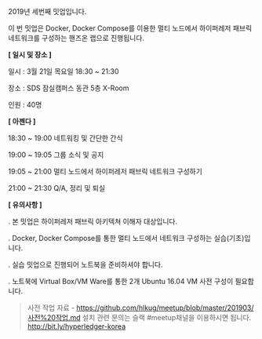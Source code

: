 2019년 세번째 밋업입니다.

이 번 밋업은 Docker, Docker Compose를 이용한 멀티 노드에서 하이퍼레저 패브릭 네트워크를 구성하는 핸즈온 랩으로 진행됩니다.



**[ 일시 및 장소 ]**

일시 : 3월 21일 목요일 18:30 ~ 21:30

장소 : SDS 잠실캠퍼스 동관 5층 X-Room

인원 : 40명



**[ 아젠다 ]**

18:30 ~ 19:00 네트워킹 및 간단한 간식

19:00 ~ 19:05 그룹 소식 및 공지

19:05 ~ 21:00 멀티 노드에서 하이퍼레저 패브릭 네트워크 구성하기

21:00 ~ 21:30 Q/A, 정리 및 퇴실



**[ 유의사항 ]**

. 본 밋업은 하이퍼레저 패브릭 아키텍쳐 이해자 대상입니다.

. Docker, Docker Compose를 통한 멀티 노드에서 네트워크 구성하는 실습(기초)입니다.

. 실습 밋업으로 진행되어 노트북을 준비하셔야 합니다.

. 노트북에 Virtual Box/VM Ware를 통한 2개 Ubuntu 16.04 VM 사전 구성이 필요합니다.

> 사전 작업 자료 - https://github.com/hlkug/meetup/blob/master/201903/사전%20작업.md
> 설치 관련 문의는 슬랙 #meetup채널을 이용하시면 됩니다. http://bit.ly/hyperledger-korea